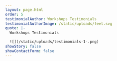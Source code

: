 ```yaml
---
layout: page.html
order: 5
testimonialAuthor: Workshops Testimonials
testimonialAuthorImage: /static/uploads/feel.svg
quote: |-
  Workshops Testimonials

  ![](/static/uploads/testimonials-1-.png)
showStory: false
showContactForm: false
---
```

